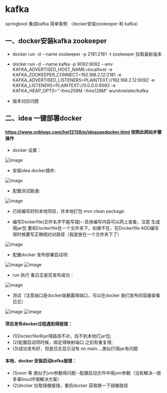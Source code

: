 # kafka
springboot 集成kafka 简单案例  （docker安装zookeeper 和 kafka）


## 一、docker安装kafka zookeeper
* docker run -d --name zookeeper -p 2181:2181 -t zookeeper  拉取最新版本
* docker run  -d --name kafka -p 9092:9092  --env KAFKA_ADVERTISED_HOST_NAME=localhost  -e KAFKA_ZOOKEEPER_CONNECT=192.168.2.12:2181 -e KAFKA_ADVERTISED_LISTENERS=PLAINTEXT://192.168.2.12:9092  -e KAFKA_LISTENERS=PLAINTEXT://0.0.0.0:9092 -e KAFKA_HEAP_OPTS="-Xmx256M -Xms128M"  wurstmeister/kafka

* 版本对应问题

## 二、idea 一键部署docker

#### https://www.cnblogs.com/hei12138/p/ideausedocker.html   按照此网站步骤操作

* docker 设置：

 ![image](https://github.com/17661977890/kafka/blob/master/src/main/resources/image/760273-20171004163227693-1287318838.png)

* 安装idea docker插件:

 ![image](https://github.com/17661977890/kafka/blob/master/src/main/resources/image/%E5%BE%AE%E4%BF%A1%E5%9B%BE%E7%89%87_20190710100024.png)

* 配置测试联通:

 ![image](https://github.com/17661977890/kafka/blob/master/src/main/resources/image/%E5%BE%AE%E4%BF%A1%E5%9B%BE%E7%89%87_20190710100159.png)
 
* 已经编写好的本地项目，并本地打包  mvn clean package:
 
* 编写Dockerfile(文件名字不能写错)--具体编写内容可以网上查看，注意 生成得jar包 要和Dockerfile在一个文件夹下，如果不在，在Dockerfile ADD编写得时候要写正确相对对路径（我是放在一个文件夹下了）
 
 ![image](https://github.com/17661977890/kafka/blob/master/src/main/resources/image/%E5%BE%AE%E4%BF%A1%E5%9B%BE%E7%89%87_20190710100827.png)
 
* 配置docker 发布部署启动项:

 ![image](https://github.com/17661977890/kafka/blob/master/src/main/resources/image/760273-20171004170451161-1746553335.png)
 ![image](https://github.com/17661977890/kafka/blob/master/src/main/resources/image/760273-20171004170919865-309353323.png)

* run 执行 看日志是否发布成功：

 ![image](https://github.com/17661977890/kafka/blob/master/src/main/resources/image/%E5%BE%AE%E4%BF%A1%E5%9B%BE%E7%89%87_20190710100917.png)

* 测试（注意端口是docker端暴露得端口，可以在docker 我们发布的容器查看日志）

 ![image](https://github.com/17661977890/kafka/blob/master/src/main/resources/image/%E5%BE%AE%E4%BF%A1%E5%9B%BE%E7%89%87_20190710101020.png)
 ![image](https://github.com/17661977890/kafka/blob/master/src/main/resources/image/%E5%BE%AE%E4%BF%A1%E5%9B%BE%E7%89%87_20190710095657.png)


#### 项目发布docker过程遇到得报错： 

 * (1)Dockerfile中jar得路径不对，找不到本地打jar包;
 * (2)配置启动项时候，绑定得映射端口 之前有重复得;
 * (3)成功发布好，但是日志显示没有 no main....类似打得jar有问题
 
#### 本地、docker 安装启动kafka报错：

 * (1)oom 等 类似于jvm参数得问题--配置启动文件中得jvm参数（没有解决--很多事linux环境解决方案）
 * (2)docker 拉取镜像报错，重启docker  获取换一下镜像路径
